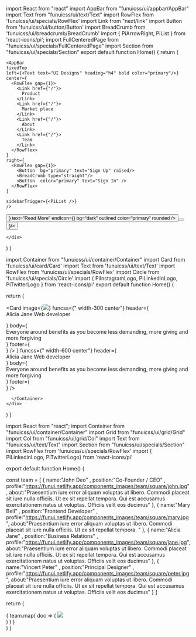 import React from "react"
import AppBar from "funuicss/ui/appbar/AppBar"
import Text from "funuicss/ui/text/Text"
import RowFlex from 'funuicss/ui/specials/RowFlex'
import Link from "next/link"
import Button from 'funuicss/ui/button/Button'
import BreadCrumb from 'funuicss/ui/breadcrumb/BreadCrumb'
import { PiArrowRight, PiList } from 'react-icons/pi';
import FullCenteredPage from "funuicss/ui/specials/FullCenteredPage"
import Section from "funuicss/ui/specials/Section"
export default function Home() {
  return (
    <div>
    
    <AppBar 
    fixedTop
    left={<Text text="UI Designs" heading="h4" bold color="primary"/>}
    center={
      <RowFlex gap={1}>
        <Link href={"/"}>
          Product
        </Link>
        <Link href={"/"}>
          Market place
        </Link>
        <Link href={"/"}>
          About
        </Link>
        <Link href={"/"}>
          Team
        </Link>
      </RowFlex>
    }
    right={
      <RowFlex gap={1}>
        <Button  bg="primary" text="Sign Up" raised/>
        <BreadCrumb type="straight"/>
        <Button  color="primary" text="Sign In" />
      </RowFlex>
    }

    sidebarTrigger={<PiList />}
    />
<FullCenteredPage>

 <div className="text-center width-700">
  <Button
  startIcon={<Text text="Anim aute id magna aliqua" color="dark"/>}
  text="Read More"
  endIcon={<PiArrowRight />}
  bg="dark"
  outlined
  color="primary"
  rounded
  />

<Section gap={1} />
  <Text
  text="Data to enrich your online business"
  block
  size="jumbo"
/>

<Section gap={1} />
  <Text
  text="Lorem, ipsum dolor sit amet consectetur adipisicing elit. Saepe consequuntur accusantium ad sint dolore, eligendi, ipsam, sapiente necessitatibus maiores maxime officiis! Odit debitis eum facilis eos architecto labore, ab accusamus."
  block
  article
  color="dark300"
/>

<Section gap={1.5} />


<RowFlex justify="center" gap={1}>
  <Button text="Getting Started" bg="primary" raised />
  <Button text="Learn More" color="primary"  endIcon={<PiArrowRight />}/>
</RowFlex>

 </div>
  
</FullCenteredPage>


    </div>
  )
}



<!-- form -->



<!-- card -->
import Container from "funuicss/ui/container/Container"
import Card from 'funuicss/ui/card/Card'
import Text from 'funuicss/ui/text/Text'
import RowFlex from 'funuicss/ui/specials/RowFlex'
import Circle from 'funuicss/ui/specials/Circle'
import { PiInstagramLogo, PiLinkedinLogo,  PiTwitterLogo } from 'react-icons/pi'
export default function Home() {


  return (
    <div>
      <Container funcss="margin-top-50">
  <RowFlex gap={5}>
  <Card 
      image={<img className="responsive" src="https://images.pexels.com/photos/4458419/pexels-photo-4458419.jpeg?auto=compress&cs=tinysrgb&w=600" />}
funcss={" width-300 center"} 
header={<div className="container">
  <Text heading='h4' block>Alicia Jane</Text>
  <Text block bold>Web developer</Text>
</div>}
body={
  <div className="container">
    <Text article>
Everyone around benefits as you become less demanding, more giving and more forgiving
</Text>
  </div>
}
footer={<div className="container padding-bottom-20">
<RowFlex gap={1.5}>
<Circle size={2} bg="dark700">
<PiInstagramLogo className="text-dark" />
</Circle>
<Circle size={2} bg="dark700">
<PiLinkedinLogo className="text-dark" />
</Circle>
<Circle size={2} bg="dark700">
<PiTwitterLogo className="text-dark" />
</Circle>
</RowFlex>

</div>}
/> 
<Card 
horizontal
      image={<img className="responsive" src="https://images.pexels.com/photos/4458419/pexels-photo-4458419.jpeg?auto=compress&cs=tinysrgb&w=600" />}
funcss={" width-600 center"} 
header={<div className="container">
  <Text heading='h4' block>Alicia Jane</Text>
  <Text block bold>Web developer</Text>
</div>}
body={
  <div className="container">
    <Text article>
Everyone around benefits as you become less demanding, more giving and more forgiving
</Text>
  </div>
}
footer={<div className="container padding-bottom-20">
<RowFlex gap={1.5}>
<Circle size={2} bg="dark700">
<PiInstagramLogo className="text-dark" />
</Circle>
<Circle size={2} bg="dark700">
<PiLinkedinLogo className="text-dark" />
</Circle>
<Circle size={2} bg="dark700">
<PiTwitterLogo className="text-dark" />
</Circle>
</RowFlex>

</div>}
/> 
  </RowFlex>

      </Container>
    </div>
  )
}


<!-- ?team Section -->
import React from "react";
import Container from "funuicss/ui/container/Container"
import Grid from "funuicss/ui/grid/Grid"
import Col from "funuicss/ui/grid/Col"
import Text from "funuicss/ui/text/Text"
import Section from "funuicss/ui/specials/Section"
import RowFlex from 'funuicss/ui/specials/RowFlex'
import { PiLinkedinLogo,  PiTwitterLogo} from 'react-icons/pi'

export default function Home() {

  const team = [
    {
        name:"John Deo" ,
        position:"Co-Founder / CEO" ,
        profile:"https://funui.netlify.app/components_images/team/square/john.jpg",
        about:"Praesentium iure error aliquam voluptas ut libero. Commodi placeat sit iure nulla officiis. Ut ex sit repellat tempora. Qui est accusamus exercitationem natus ut voluptas. Officiis velit eos ducimus"
    },
    {
        name:"Mary Bell" ,
        position:"Frontend Developer" ,
        profile:"https://funui.netlify.app/components_images/team/square/mary.jpg",
        about:"Praesentium iure error aliquam voluptas ut libero. Commodi placeat sit iure nulla officiis. Ut ex sit repellat tempora. "
    },
    {
        name:"Alicia Jane" ,
        position:"Business Relations" ,
        profile:"https://funui.netlify.app/components_images/team/square/jane.jpg",
        about:"Praesentium iure error aliquam voluptas ut libero. Commodi placeat sit iure nulla officiis. Ut ex sit repellat tempora. Qui est accusamus exercitationem natus ut voluptas. Officiis velit eos ducimus"
    },
    {
        name:"Vincert Peter" ,
        position:"Principal Designer" ,
        profile:"https://funui.netlify.app/components_images/team/square/peter.jpg",
        about:"Praesentium iure error aliquam voluptas ut libero. Commodi placeat sit iure nulla officiis. Ut ex sit repellat tempora. Qui est accusamus exercitationem natus ut voluptas. Officiis velit eos ducimus"
    }
]


  return (
    <div>
    <Container funcss="padding-top-50">
      <Grid>
        <Col sm={12} md={12} lg={6} funcss="padding">
          <Text
          text="Our Team"
          block
          heading="h2"
          bold
          />
          <Text
          text="We are a dynamic group of individuals who are passionate about what we do and dedicate to delivering the best result."
          article
          />
        </Col>
        <Col sm={12} md={12} lg={6} funcss="padding">
          <Grid>
           {
            team.map( doc => (
              <Col sm={12} md={6} lg={6} key={doc.name} funcss="padding">
              <img src={doc.profile} className="responsive round-edge" />
              <Section gap={1} />
              <Text text={doc.name} bold block heading="h3"/>
              <Section gap={0.5} />
              <Text text={doc.position} bold />
              <Section gap={0.5} />
              <Text text={doc.about} article/>
              <Section gap={0.5} />
              <RowFlex gap={1}>
                <PiTwitterLogo className="text-primary"/>
                <PiLinkedinLogo className="text-primary"/>
              </RowFlex>
              </Col>
            ) )
           }
          </Grid>
        </Col>
      </Grid>
    </Container>
    </div>
  )
}

